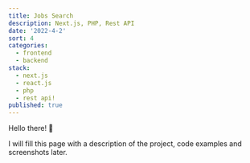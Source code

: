 ```yaml
---
title: Jobs Search
description: Next.js, PHP, Rest API
date: '2022-4-2'
sort: 4
categories:
  - frontend
  - backend
stack:
  - next.js
  - react.js
  - php
  - rest api!
published: true
---
```


Hello there! 👋

I will fill this page with a description of the project, code examples and screenshots later. 